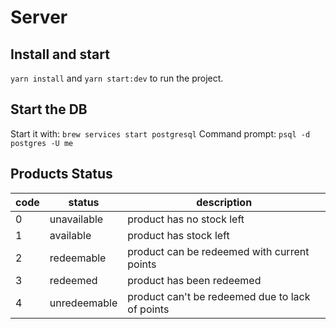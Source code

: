 # Server

## Install and start
`yarn install` and `yarn start:dev` to run the project.

## Start the DB
Start it with: `brew services start postgresql`
Command prompt: `psql -d postgres -U me`

## Products Status

| code | status | description |
|---|---|---|
| 0 | unavailable | product has no stock left |
| 1 | available | product has stock left |
| 2 | redeemable | product can be redeemed with current points |
| 3 | redeemed  | product has been redeemed |
| 4 | unredeemable | product can't be redeemed due to lack of points |

